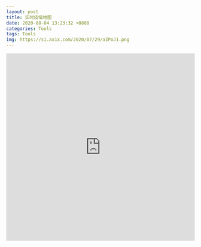```yaml
---
layout: post
title: 实时疫情地图
date: 2020-08-04 13:23:32 +0800
categories: Tools
tags: Tools
img: https://s1.ax1x.com/2020/07/29/aZPoJ1.png
---
```

<iframe src="https://www.lovestu.com/api/project/cnmapyinqing/obj.php" height="500" frameborder="no" border="0" width="100%"> </iframe>